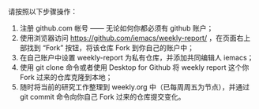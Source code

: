 请按照以下步骤操作：
1. 注册 github.com 帐号 —— 无论如何你都必须有 github 账户；
2. 使用浏览器访问 https://github.com/iemacs/weekly-report/ ，在页面右上部找到 “Fork” 按钮，将该仓库 Fork 到你自己的账户中；
3. 在自己账户中设置 weekly-report 为私有仓库，并添加共同编辑人 iemacs；
4. 使用 git clone 命令或者使用 Desktop for Github 将 weekly report 这个你 Fork 过来的仓库克隆到本地；
5. 随时将当前的研究工作整理到 weekly.org 中（已每周周五为节点），并通过 git commit 命令向你自己 Fork 过来的仓库提交变化。
